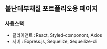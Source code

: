 ## 불난데부채질 포트폴리오용 페이지
### 사용스택
- 클라이언트 : React, Styled-componont, Axios
- 서버 : Express.js, Sequelize, Sequeilize-cli
